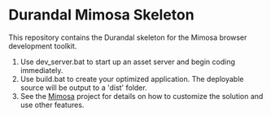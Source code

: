 Durandal Mimosa Skeleton
========================

This repository contains the Durandal skeleton for the Mimosa browser development toolkit.

1. Use dev_server.bat to start up an asset server and begin coding immediately.
2. Use build.bat to create your optimized application. The deployable source will be output to a 'dist' folder.
3. See the [Mimosa](http://mimosajs.com/) project for details on how to customize the solution and use other features.
